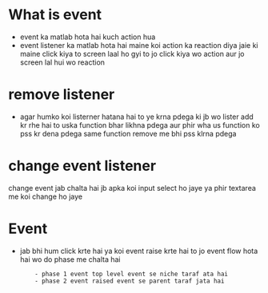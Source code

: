 # What is event 
 - event ka matlab hota hai kuch action hua 
 - event listener ka matlab hota hai maine koi action ka reaction diya jaie ki maine click kiya to screen laal ho gyi to jo click kiya wo action aur jo screen lal hui wo reaction 

# remove listener

- agar humko koi listerner hatana hai to  ye krna pdega ki jb wo lister add kr rhe hai to uska function bhar likhna pdega aur phir wha us function ko pss kr dena pdega same function remove me bhi pss klrna pdega     

# change event listener

change event jab chalta hai jb apka koi input select ho jaye ya phir textarea me koi change ho jaye 

# Event 

- jab bhi hum click krte hai ya koi event raise krte hai to jo event flow hota hai wo do phase me chalta hai 

          - phase 1 event top level event se niche taraf ata hai 
          - phase 2 event raised event se parent taraf jata hai 
          